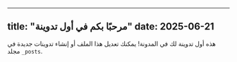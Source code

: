 
---
title: "مرحبًا بكم في أول تدوينة"
date: 2025-06-21
---

هذه أول تدوينة لك في المدونة! يمكنك تعديل هذا الملف أو إنشاء تدوينات جديدة في مجلد `_posts`.
